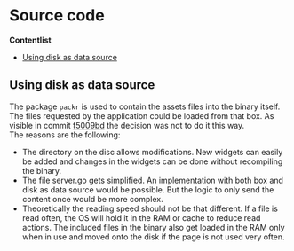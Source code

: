 # Source code

**Contentlist**  
- [Using disk as data source](#using-disk-as-data-source)

## Using disk as data source
The package `packr` is used to contain the assets files into the binary itself. The files requested by the application could be loaded from that box. As visible in commit [f5009bd](https://github.com/Hein-Software-Solutions/goDashing/commit/f5009bd) the decision was not to do it this way.  
The reasons are the following:
- The directory on the disc allows modifications. New widgets can easily be added and changes in the widgets can be done without recompiling the binary.
- The file server.go gets simplified. An implementation with both box and disk as data source would be possible. But the logic to only send the content once would be more complex.
- Theoretically the reading speed should not be that different. If a file is read often, the OS will hold it in the RAM or cache to reduce read actions. The included files in the binary also get loaded in the RAM only when in use and moved onto the disk if the page is not used very often.